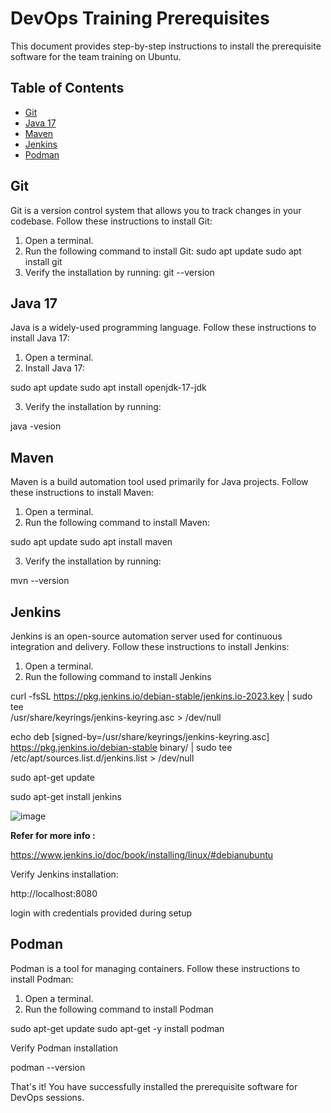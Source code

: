 # DevOps Training Prerequisites

This document provides step-by-step instructions to install the prerequisite software for the team training on Ubuntu.

## Table of Contents

- [Git](#git)
- [Java 17](#java-17)
- [Maven](#maven)
- [Jenkins](#jenkins)
- [Podman](#podman)

## Git

Git is a version control system that allows you to track changes in your codebase. Follow these instructions to install Git:

1. Open a terminal.
2. Run the following command to install Git:
sudo apt update
sudo apt install git
3. Verify the installation by running:
git --version


## Java 17

Java is a widely-used programming language. Follow these instructions to install Java 17:

1. Open a terminal.
2. Install Java 17:
   
sudo apt update
sudo apt install openjdk-17-jdk

3. Verify the installation by running:

java -vesion 

## Maven

Maven is a build automation tool used primarily for Java projects. Follow these instructions to install Maven:

1. Open a terminal.
2. Run the following command to install Maven:

sudo apt update
sudo apt install maven

3. Verify the installation by running:

mvn --version 


## Jenkins

Jenkins is an open-source automation server used for continuous integration and delivery. Follow these instructions to install Jenkins:

1. Open a terminal.
2. Run the following command to install Jenkins

curl -fsSL https://pkg.jenkins.io/debian-stable/jenkins.io-2023.key | sudo tee \
  /usr/share/keyrings/jenkins-keyring.asc > /dev/null

echo deb [signed-by=/usr/share/keyrings/jenkins-keyring.asc] \
  https://pkg.jenkins.io/debian-stable binary/ | sudo tee \
  /etc/apt/sources.list.d/jenkins.list > /dev/null

sudo apt-get update

sudo apt-get install jenkins

![image](https://github.com/kodekollab/devops/assets/139070180/efb73b2c-9419-4c38-9a94-7bab7aaa19d9)

**Refer for more info :**

https://www.jenkins.io/doc/book/installing/linux/#debianubuntu

Verify Jenkins installation:

http://localhost:8080

login with credentials provided during setup

## Podman

Podman is a tool for managing containers. Follow these instructions to install Podman:

1. Open a terminal.
2. Run the following command to install Podman

sudo apt-get update
sudo apt-get -y install podman

Verify Podman installation

podman --version 


That's it! You have successfully installed the prerequisite software for DevOps sessions.



